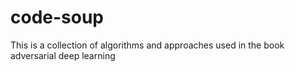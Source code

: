 # code-soup
This is a collection of algorithms and approaches used in the book adversarial deep learning
